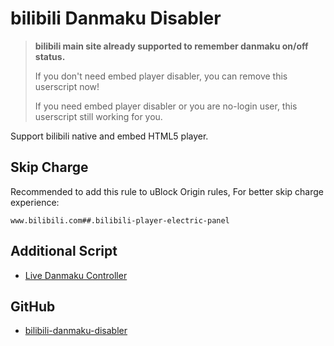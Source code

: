# bilibili Danmaku Disabler

> **bilibili main site already supported to remember danmaku on/off status.**
>
> If you don't need embed player disabler, you can remove this userscript now!
>
> If you need embed player disabler or you are no-login user, this userscript still working for you.

Support bilibili native and embed HTML5 player.

## Skip Charge

Recommended to add this rule to uBlock Origin rules, For better skip charge experience:

```
www.bilibili.com##.bilibili-player-electric-panel
```

## Additional Script

- [Live Danmaku Controller][addon-script]

## GitHub

- [bilibili-danmaku-disabler][github]

[addon-script]: https://greasyfork.org/scripts/386857-live-danmaku-controller
[github]: https://github.com/akiirui/userscript/tree/bilibili-danmaku-disabler/
